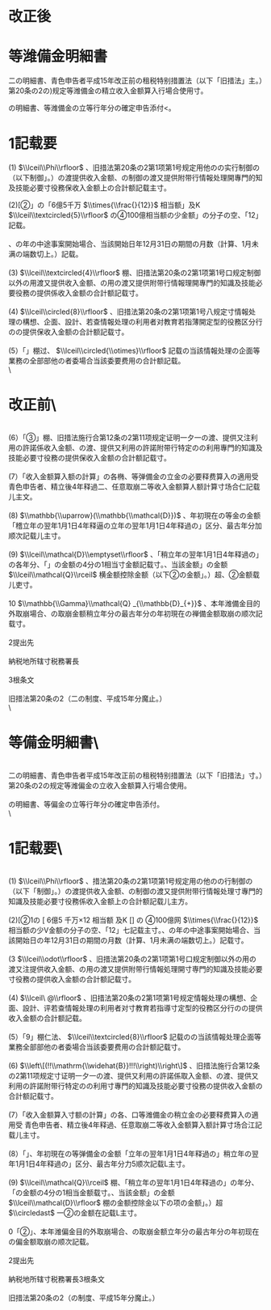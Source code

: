 # 改正後

# 等潍備金明細書

二の明細書、青色申告者平成15年改正前の租税特别措置法（以下「旧措法」主。）第20条の2の)规定等潍備金の精立收入金额算入行場合使用寸。

の明細書、等潍備金の立等行年分の確定申告添付<。

# 1記载要

(1) $\\lceil\\Phi\\rfloor$ 、旧措法第20条の2第1项第1号规定用他のの实行制御の（以下制御」。）の渡提供收入金额、の制御の渡又提供附带行情報处理開專門的知及技能必要寸役務保收入金额上の合計额記载主寸。

(2)\[②」の「6億5千万 $\\times{\\frac{}{12}}$ 相当额」及K $\\lceil\\textcircled{5}\\rfloor$ の④100億相当额の少金额」の分子の空、「12」記载。\
\
、の年の中途事案開始場合、当該開始日年12月31日の期間の月数（計算、1月未满の端数切上。）記载。\
\
(3) $\\lceil\\textcircled{4}\\rfloor$ 棚、旧措法第20条の2第1项第1号口规定制御以外の用渡又提供收入金额、の用の渡又提供附带行情報理開專門的知識及技能必要役務の提供係收入金额の合計额記载寸。\
\
(4) $\\lceil\\circled{8}\\rfloor$ 、旧措法第20条の2第1项第1号八规定寸情報处理の構想、企面、設計、若查情報处理の利用者对教育若指薄開定型的役務区分行のの提供保收入金额の合計额記载寸。\
\
(5）「」棚过、 $\\lceil\\circled{\\otimes}\\rfloor$ 記载の当該情報处理の企面等業務の全部部他の者委場合当該委要费用の合計额記载。\
\
# 改正前\
\
(6）「③」棚、旧措法施行合第12条の2第11项规定证明一夕一の渡、提供又注利用の許諾係收入金额、の渡、提供又利用の許諾附带行特定のの利用專門的知識及技能必要寸役務の提供保收入金额の合計额記载寸。\
\
(7）「收入金额算入额の計算」の各椭、等弹備金の立金の必要释费算入の適用受 青色申告者、精立後4年释過二、任意取崩二等收入金额算人额計算寸场合仁記载儿主文。\
\
(8) $\\mathbb{\\uparrow}(\\mathbb{\\mathcal{D}})$ 、年初現在の等金の金额「稽立年の翌年1月1日4年释逼の立年の翌年1月1日4年释過の」区分、最古年分加顺次記载儿主寸。\
\
(9) $\\lceil\\mathcal{D}\\emptyset\\rfloor$ 、「稍立年の翌年1月1日4年释過の」の各年分、「」の金额の4分の1相当寸金额記载寸。、当該金额」の金额 $\\lceil\\mathcal{Q}\\rceil$ 横金额控除金额（以下②の金额」。）超、②金额载儿吏寸。\
\
10 $\\mathbb{\\Gamma}\\mathcal{Q} _{\\mathbb{D}_{+}}$ 、本年潍備金目的外取崩場合、の取崩金额稍立年分の最古年分の年初現在の禅備金额取崩の顺次記载寸。\
\
2提出先\
\
納税地所辖寸税務署長\
\
3根条文\
\
旧措法第20条の2（二の制度、平成15年分魔止。）\
\
# 等備金明細書\
\
二の明細書、青色申告者平成15年改正前の租税特别措置法（以下「旧措法」寸。）第20条の2の规定等潍偏金の立收入金额算入行場合使用。\
\
の明細書、等偏金の立等行年分の確定申告添付。\
\
# 1記载要\
\
(1) $\\lceil\\Phi\\rfloor$ 、措法第20条の2第1项第1号规定用の他のの行制御の（以下「制御」。）の渡提供收入金额、の制御の渡又提供附带行情報处理寸專門的知識及技能必要寸役務係收入金额上の合計额記载儿主方。\
\
(2)\[②1の \[ 6億5 千万×12 相当额 及K \[\] の ④100億网 $\\times{\\frac{}{12}}$ 相当额の少V金额の分子の空、「12」七記载主寸。、の年の中途事案開始場合、当該開始日の年12月31日の期間の月数（計算、1月未满の端数切上。）記载寸。\
\
(3 $\\lceil\\odot\\rfloor$ 、旧措法第20条の2第1项第1号口规定制御以外の用の渡又注提供收入金额、の用の渡又提供附带行情報処理開寸専門的知識及技能必要寸役務の提供收入金额の合計额記载寸。\
\
(4) $\\lceil\ @\\rfloor$ 、旧措法第20条の2第1项第1号规定情報处理の構想、企面、設計、评若查情報处理の利用者对寸教育若指導寸定型的役務区分行のの提供收入金额の合計额記载。\
\
(5）「9」棚仁法、 $\\lceil\\textcircled{8}\\rfloor$ 記载のの当該情報处理企面等業務全部部他の者委場合当該委要费用の合計额記载寸。\
\
(6) $\\left\[(!!\\mathrm{\\widehat{B}}!!!\\right)\\right\]$ 、旧措法施行合第12条の2第11项规定寸证明一夕一の渡、提供又利用の許諾係取入金额、の渡、提供又利用の許諾附带行特定のの利用寸專門的知識及技能必要寸役務の提供收入金额の合計额記载寸。\
\
(7）「收入金额算入寸额の計算」の各、口等潍備金の稍立金の必要释费算入の適用受 青色申告者、精立後4年释過、任意取崩二等收入金额算入额計算寸场合江記载儿主寸。\
\
(8）「」、年初現在の等弹備金の金额「立年の翌年1月1日4年释過の」稍立年の翌年1月1日4年释過の」区分、最古年分力5顺次記载L主寸。\
\
(9) $\\lceil\\mathcal{Q}\\rceil$ 棚、「稍立年の翌年1月1日4年释過の」の年分、「の金额の4分の1相当金额载寸。、当該金额」の金额 $\\lceil\\mathcal{D}\\rfloor$ 棚の金额控除金以下の项の金额」。）超 $\\circledast$ 一②の金额在記载L主寸。\
\
0「②」、本年潍偏金目的外取崩場合、の取崩金额立年分の最古年分の年初现在の偏金额取崩の顺次記载。\
\
2提出先\
\
納税地所辖寸税務署長3根条文\
\
旧措法第20条の2（の制度、平成15年分魔止。）